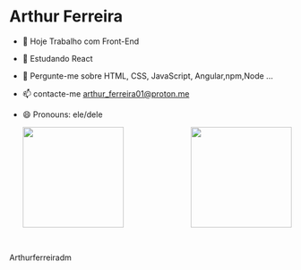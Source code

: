 # Arthur Ferreira
- 🔭 Hoje Trabalho com Front-End
- 🌱 Estudando React 
- 💬 Pergunte-me sobre HTML, CSS, JavaScript, Angular,npm,Node ...
- 📫 contacte-me arthur_ferreira01@proton.me
- 😄 Pronouns: ele/dele
    <div>
  
  <img  height="180em" src="https://github-readme-stats.vercel.app/api?username=Arthurferreiradm&show_icons=true&theme=great-gatsby&include_all_commits=true&count_private=true"/>
  <img align="right" height="180em" src="https://github-readme-stats.vercel.app/api/top-langs/?username=Arthurferreiradm&layout=compact&langs_count=16&theme=great-gatsby"/>
</div>
<br>  
    


Arthurferreiradm
 
  


